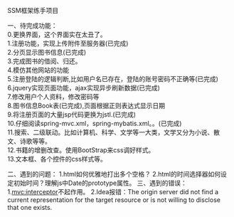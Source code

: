 SSM框架练手项目

一、待完成功能：<br>
0.更换界面，这个界面实在太丑了。<br>
1.注册功能，实现上传附件至服务器(已完成)<br>
2.分页显示图书信息(已完成)<br>
3.完成图书的借阅、归还。<br>
4.模仿其他网站的功能<br> 
5.注册登陆的逻辑判断,比如用户名已存在，登陆的账号密码不正确等(已完成)<br> 
6.jquery实现页面功能，ajax实现异步刷新数据(已完成)<br>
7.修改用户个人资料，修改密码等<br>
8.图书信息Book表(已完成),页面根据正则表达式显示日期<br>
9.将注册页面的大量jsp代码更换为jstl.(已完成)<br>
10.仔细阅读spring-mvc.xml，spring-mybatis.xml。。(已完成)<br>
11.搜索、二级联动。比如计算机、科学、文学等一大类，文学又分为小说、散文、诗歌等等。<br>
12.书籍的增删改查。使用BootStrap来css调好样式。 <br>
13.文本框、各个控件的css样式等。



二、遇到的问题：
1.html如何优雅地打出多个空格？
2.html的时间选择器如何设定初始时间？理解js中Date的prototype属性。
三、遇到的错误：
1.<mvc:interceptor>不起作用。
2.Idea报错：The origin server did not find a current representation for the target resource or is not willing to disclose that one exists.



